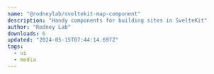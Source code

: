 ```yaml
---
name: "@rodneylab/sveltekit-map-component"
description: "Handy components for building sites in SvelteKit"
author: "Rodney Lab"
downloads: 6
updated: "2024-05-15T07:44:14.697Z"
tags: 
  - ui
  - media
---
```

